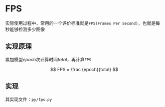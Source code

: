 
# FPS

实际使用过程中，常用的一个评价标准就是`FPS(Frames Per Second)`，也就是每秒能够检测多少图像

## 实现原理

累加模型$epoch$次计算时间$total$，再计算`FPS`

$$
FPS = \frac {epoch}{total}
$$

## 实现

其实现文件：`py/fps.py`
